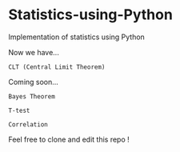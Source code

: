 # Statistics-using-Python
Implementation of statistics using Python

Now we have...


    CLT (Central Limit Theorem) 


Coming soon...


    Bayes Theorem

    T-test

    Correlation

Feel free to clone and edit this repo !
